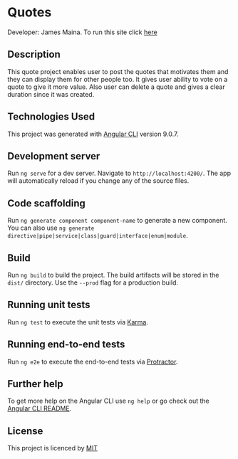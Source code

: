# Quotes

Developer: James Maina.
To run this site click [here](https://quotes-world.netlify.app/)
## Description

This quote project enables user to post the quotes that motivates them and they can display them for other people too.
It gives user ability to vote on a quote to give it more value. Also user can delete a quote and gives a clear duration since it was created.

## Technologies Used

This project was generated with [Angular CLI](https://github.com/angular/angular-cli) version 9.0.7.
## Development server

Run `ng serve` for a dev server. Navigate to `http://localhost:4200/`. The app will automatically reload if you change any of the source files.

## Code scaffolding

Run `ng generate component component-name` to generate a new component. You can also use `ng generate directive|pipe|service|class|guard|interface|enum|module`.

## Build

Run `ng build` to build the project. The build artifacts will be stored in the `dist/` directory. Use the `--prod` flag for a production build.

## Running unit tests

Run `ng test` to execute the unit tests via [Karma](https://karma-runner.github.io).

## Running end-to-end tests

Run `ng e2e` to execute the end-to-end tests via [Protractor](http://www.protractortest.org/).

## Further help

To get more help on the Angular CLI use `ng help` or go check out the [Angular CLI README](https://github.com/angular/angular-cli/blob/master/README.md).

## License

This project is licenced by [MIT](Licence.txt)